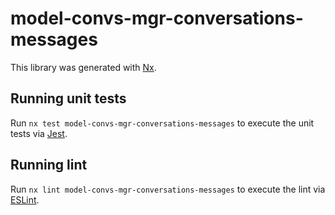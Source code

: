 # model-convs-mgr-conversations-messages

This library was generated with [Nx](https://nx.dev).

## Running unit tests

Run `nx test model-convs-mgr-conversations-messages` to execute the unit tests via [Jest](https://jestjs.io).

## Running lint

Run `nx lint model-convs-mgr-conversations-messages` to execute the lint via [ESLint](https://eslint.org/).
